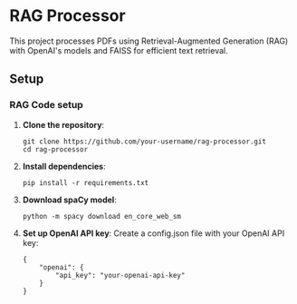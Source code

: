 # RAG Processor

This project processes PDFs using Retrieval-Augmented Generation (RAG) with OpenAI's models and FAISS for efficient text retrieval.

## Setup

### RAG Code setup

1. **Clone the repository**:
   ```
   git clone https://github.com/your-username/rag-processor.git
   cd rag-processor
   ```

2. **Install dependencies**:
    ```
    pip install -r requirements.txt
    ```
3. **Download spaCy model**:
    ```
    python -m spacy download en_core_web_sm
    ```

4. **Set up OpenAI API key**:
    Create a config.json file with your OpenAI API key:
    ```
    {
        "openai": {
            "api_key": "your-openai-api-key"
        }
    }
    ```



